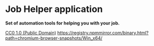 # Job Helper application

**Set of automation tools for helping you with your job.**

[//]: # (This is a minimal Electron application based on the [Quick Start Guide]&#40;https://electronjs.org/docs/tutorial/quick-start&#41; within the Electron documentation.)

[//]: # ()
[//]: # (**Use this app along with the [Electron API Demos]&#40;https://electronjs.org/#get-started&#41; app for API code examples to help you get started.**)

[//]: # ()
[//]: # (A basic Electron application needs just these files:)

[//]: # ()
[//]: # (- `package.json` - Points to the app's main file and lists its details and dependencies.)

[//]: # (- `main.js` - Starts the app and creates a browser window to render HTML. This is the app's **main process**.)

[//]: # (- `index.html` - A web page to render. This is the app's **renderer process**.)

[//]: # ()
[//]: # (You can learn more about each of these components within the [Quick Start Guide]&#40;https://electronjs.org/docs/tutorial/quick-start&#41;.)

[//]: # ()
[//]: # (## To Use)

[//]: # ()
[//]: # (To clone and run this repository you'll need [Git]&#40;https://git-scm.com&#41; and [Node.js]&#40;https://nodejs.org/en/download/&#41; &#40;which comes with [npm]&#40;http://npmjs.com&#41;&#41; installed on your computer. From your command line:)

[//]: # ()
[//]: # (```bash)

[//]: # (# Clone this repository)

[//]: # (git clone git@github.com:f3desha/dirty-snow.git)

[//]: # (# Go into the repository)

[//]: # (cd dirty-snow)

[//]: # (# Install dependencies)

[//]: # (npm install)

[//]: # (# Run the app)

[//]: # (npm start)

[//]: # (```)

[//]: # ()
[//]: # (Note: If you're using Linux Bash for Windows, [see this guide]&#40;https://www.howtogeek.com/261575/how-to-run-graphical-linux-desktop-applications-from-windows-10s-bash-shell/&#41; or use `node` from the command prompt.)

[//]: # ()
[//]: # (## Resources for Learning Electron)

[//]: # ()
[//]: # (- [electronjs.org/docs]&#40;https://electronjs.org/docs&#41; - all of Electron's documentation)

[//]: # (- [electronjs.org/community#boilerplates]&#40;https://electronjs.org/community#boilerplates&#41; - sample starter apps created by the community)

[//]: # (- [electron/electron-quick-start]&#40;https://github.com/electron/electron-quick-start&#41; - a very basic starter Electron app)

[//]: # (- [electron/simple-samples]&#40;https://github.com/electron/simple-samples&#41; - small applications with ideas for taking them further)

[//]: # (- [electron/electron-api-demos]&#40;https://github.com/electron/electron-api-demos&#41; - an Electron app that teaches you how to use Electron)

[//]: # (- [hokein/electron-sample-apps]&#40;https://github.com/hokein/electron-sample-apps&#41; - small demo apps for the various Electron APIs)

[//]: # ()
[//]: # (## License)

[CC0 1.0 (Public Domain)](LICENSE.md)
https://registry.npmmirror.com/binary.html?path=chromium-browser-snapshots/Win_x64/